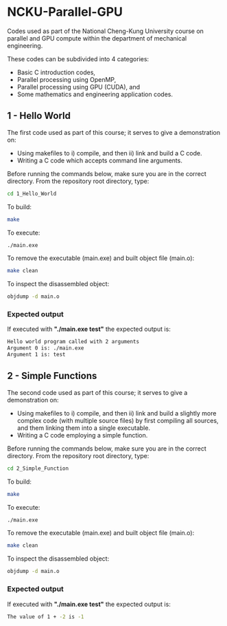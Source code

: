 # NCKU-Parallel-GPU
Codes used as part of the National Cheng-Kung University course on parallel and GPU compute within the department of mechanical engineering.

These codes can be subdivided into 4 categories:

* Basic C introduction codes,
* Parallel processing using OpenMP,
* Parallel processing using GPU (CUDA), and
* Some mathematics and engineering application codes.


## 1 - Hello World

The first code used as part of this course; it serves to give a demonstration on:
* Using makefiles to i) compile, and then ii) link and build a C code.
* Writing a C code which accepts command line arguments.

Before running the commands below, make sure you are in the correct directory. From the repository root directory, type:

```bash
cd 1_Hello_World
```

To build:
```bash
make
```
To execute:
```bash
./main.exe
```

To remove the executable (main.exe) and built object file (main.o):
```bash
make clean
```
To inspect the disassembled object:

```bash
objdump -d main.o
```

### Expected output

If executed with **"./main.exe test"** the expected output is:

```bash
Hello world program called with 2 arguments
Argument 0 is: ./main.exe
Argument 1 is: test
```


## 2 - Simple Functions

The second code used as part of this course; it serves to give a demonstration on:
* Using makefiles to i) compile, and then ii) link and build a slightly more complex code (with multiple source files) by first compiling all sources, and them linking them into a single executable.
* Writing a C code employing a simple function.

Before running the commands below, make sure you are in the correct directory. From the repository root directory, type:

```bash
cd 2_Simple_Function
```

To build:
```bash
make
```
To execute:
```bash
./main.exe
```

To remove the executable (main.exe) and built object file (main.o):
```bash
make clean
```
To inspect the disassembled object:

```bash
objdump -d main.o
```

### Expected output

If executed with **"./main.exe test"** the expected output is:

```bash
The value of 1 + -2 is -1
```